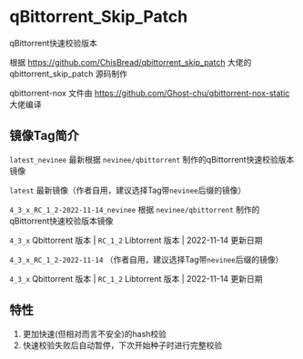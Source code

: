 # qBittorrent_Skip_Patch

qBittorrent快速校验版本

根据 https://github.com/ChisBread/qbittorrent_skip_patch 大佬的 qbittorrent_skip_patch 源码制作

qbittorrent-nox 文件由 https://github.com/Ghost-chu/qbittorrent-nox-static 大佬编译


## 镜像Tag简介


```latest_nevinee``` 最新根据 ```nevinee/qbittorrent``` 制作的qBittorrent快速校验版本镜像

```latest``` 最新镜像（作者自用，建议选择Tag带```nevinee```后缀的镜像）


```4_3_x_RC_1_2-2022-11-14_nevinee``` 根据 ```nevinee/qbittorrent``` 制作的qBittorrent快速校验版本镜像

```4_3_x``` Qbittorrent 版本 | ```RC_1_2``` Libtorrent 版本 | 2022-11-14 更新日期


```4_3_x_RC_1_2-2022-11-14``` （作者自用，建议选择Tag带```nevinee```后缀的镜像） 

```4_3_x```  Qbittorrent 版本 | ```RC_1_2``` Libtorrent 版本 | 2022-11-14 更新日期

## 特性
1. 更加快速(但相对而言不安全)的hash校验
2. 快速校验失败后自动暂停，下次开始种子时进行完整校验

